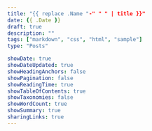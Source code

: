 ```yaml
---
title: "{{ replace .Name "-" " " | title }}"
date: {{ .Date }}
draft: true
description: ""
tags: ["markdown", "css", "html", "sample"]
type: "Posts"

showDate: true
showDateUpdated: true
showHeadingAnchors: false
showPagination: false
showReadingTime: true
showTableOfContents: true
showTaxonomies: false
showWordCount: true
showSummary: true
sharingLinks: true
---
```

